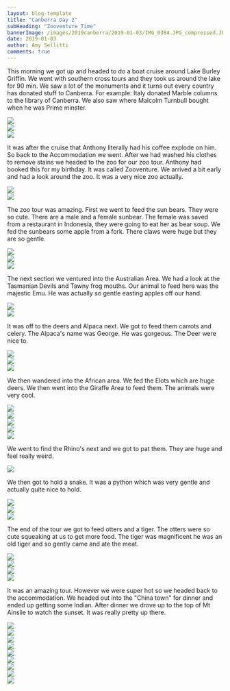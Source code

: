 ```yaml
---
layout: blog-template
title: "Canberra Day 2"
subHeading: "Zooventure Time"
bannerImage: /images/2019canberra/2019-01-03/IMG_0384.JPG_compressed.JPEG
date: 2019-01-03
author: Amy Sellitti
comments: true
---
```


This morning we got up and headed to do a boat cruise around Lake Burley Griffin.  We went with southern cross tours and they took us around the lake for 90 min. We saw a lot of the monuments and it turns out every country has donated stuff to Canberra. 
For example: Italy donated Marble columns to the library of Canberra. We also saw where Malcolm Turnbull bought when he was Prime minster. 

<div class="center-image"><img src="/images/2019canberra/2019-01-03/IMG_0340.JPG_compressed.JPEG" /></div>
<div class="center-image"><img src="/images/2019canberra/2019-01-03/IMG_0342.JPG_compressed.JPEG" /></div>
<div class="center-image"><img src="/images/2019canberra/2019-01-03/IMG_0359.JPG_compressed.JPEG" /></div>

It was after the cruise that Anthony literally had his coffee explode on him. So back to the Accommodation we went. After we had washed his clothes to remove stains we headed to the zoo for our zoo tour. Anthony had booked this for my birthday. It was called Zooventure. We arrived a bit early and had a look around the zoo. It was a very nice zoo actually. 

<div class="center-image"><img src="/images/2019canberra/2019-01-03/IMG_0384.JPG_compressed.JPEG" /></div>
<div class="center-image"><img src="/images/2019canberra/2019-01-03/IMG_0394.JPG_compressed.JPEG" /></div>

The zoo tour was amazing. First we went to feed the sun bears. They were so cute. There are a male and a female sunbear. The female was saved from a restaurant in Indonesia, they were going to eat her as bear soup. We fed the sunbears some apple from a fork. There claws were huge but they are so gentle. 

<div class="center-image"><img src="/images/2019canberra/2019-01-03/IMG_0406.JPG_compressed.JPEG" /></div>
<div class="center-image"><img src="/images/2019canberra/2019-01-03/IMG_0409.JPG_compressed.JPEG" /></div>
<div class="center-image"><img src="/images/2019canberra/2019-01-03/IMG_20190103_152448.jpg_compressed.JPEG" /></div>

The next section we ventured into the Australian Area. We had a look at the Tasmanian Devils and Tawny frog mouths. Our animal to feed here was the majestic Emu. He was actually so gentle easting apples off our hand. 

<div class="center-image"><img src="/images/2019canberra/2019-01-03/IMG_20190103_154531_1.jpg_compressed.JPEG" /></div>
<div class="center-image"><img src="/images/2019canberra/2019-01-03/IMG_0435.JPG_compressed.JPEG" /></div>

It was off to the deers and Alpaca next. We got to feed them carrots and celery. The Alpaca's name was George. He was gorgeous. The Deer were nice to. 

<div class="center-image"><img src="/images/2019canberra/2019-01-03/IMG_0427.JPG_compressed.JPEG" /></div>
<div class="center-image"><img src="/images/2019canberra/2019-01-03/IMG_0438.JPG_compressed.JPEG" /></div>
<div class="center-image"><img src="/images/2019canberra/2019-01-03/IMG_0427.JPG_compressed.JPEG" /></div>

We then wandered into the African area. We fed the Elots which are huge deers. We then went into the Giraffe Area to feed them. The animals were very cool.

<div class="center-image"><img src="/images/2019canberra/2019-01-03/IMG_0443.JPG_compressed.JPEG" /></div>
<div class="center-image"><img src="/images/2019canberra/2019-01-03/IMG_20190103_160351.jpg_compressed.JPEG" /></div>
<div class="center-image"><img src="/images/2019canberra/2019-01-03/IMG_20190103_161129.jpg_compressed.JPEG" /></div>
<div class="center-image"><img src="/images/2019canberra/2019-01-03/IMG_0448.JPG_compressed.JPEG" /></div>
<div class="center-image"><img src="/images/2019canberra/2019-01-03/IMG_0466.JPG_compressed.JPEG" /></div>

We went to find the Rhino's next and we got to pat them. They are huge and feel really weird. 

<div class="center-image"><img src="/images/2019canberra/2019-01-03/IMG_0473.JPG_compressed.JPEG" /></div>

We then got to hold a snake. It was a python which was very gentle and actually quite nice to hold. 

<div class="center-image"><img src="/images/2019canberra/2019-01-03/IMG_0476.JPG_compressed.JPEG" /></div>
<div class="center-image"><img src="/images/2019canberra/2019-01-03/IMG_20190103_164429.jpg_compressed.JPEG" /></div>
<div class="center-image"><img src="/images/2019canberra/2019-01-03/IMG_20190103_164437.jpg_compressed.JPEG" /></div>

The end of the tour we got to feed otters and a tiger. The otters were so cute squeaking at us to get more food. The tiger was magnificent he was an old tiger and so gently came and ate the meat.  

<div class="center-image"><img src="/images/2019canberra/2019-01-03/IMG_0486.JPG_compressed.JPEG" /></div>
<div class="center-image"><img src="/images/2019canberra/2019-01-03/IMG_0496.JPG_compressed.JPEG" /></div>
<div class="center-image"><img src="/images/2019canberra/2019-01-03/IMG_0505.JPG_compressed.JPEG" /></div>
<div class="center-image"><img src="/images/2019canberra/2019-01-03/IMG_20190103_170650.jpg_compressed.JPEG" /></div>

It was an amazing tour. However we were super hot so we headed back to the accommodation.  We headed out into the "China town" for dinner and ended up getting some Indian. After dinner we drove up to the top of Mt Ainslie to watch the sunset. It was really pretty up there. 

<div class="center-image"><img src="/images/2019canberra/2019-01-03/20190103_202736.jpg_compressed.JPEG" /></div>
<div class="center-image"><img src="/images/2019canberra/2019-01-03/IMG_20190103_203224.jpg_compressed.JPEG" /></div>
<div class="center-image"><img src="/images/2019canberra/2019-01-03/IMG_20190103_203416.jpg_compressed.JPEG" /></div>
<div class="center-image"><img src="/images/2019canberra/2019-01-03/IMG_20190103_203532.jpg_compressed.JPEG" /></div>
<div class="center-image"><img src="/images/2019canberra/2019-01-03/IMG_20190103_203739.jpg_compressed.JPEG" /></div>
<div class="center-image"><img src="/images/2019canberra/2019-01-03/IMG_20190103_204426.jpg_compressed.JPEG" /></div>
<div class="center-image"><img src="/images/2019canberra/2019-01-03/IMG_20190103_205601.jpg_compressed.JPEG" /></div>
<div class="center-image"><img src="/images/2019canberra/2019-01-03/IMG_20190103_212623.jpg_compressed.JPEG" /></div>
<div class="center-image"><img src="/images/2019canberra/2019-01-03/IMG_20190103_213105.jpg_compressed.JPEG" /></div>